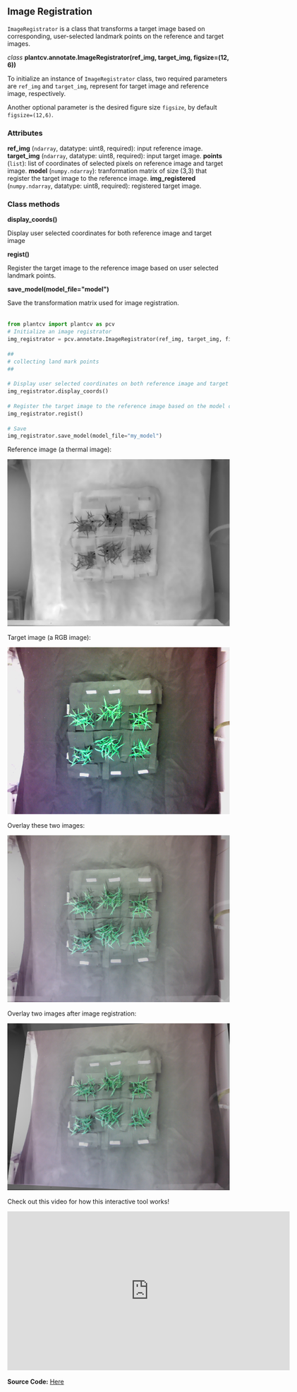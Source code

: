 ## Image Registration

`ImageRegistrator` is a class that transforms a target image based on corresponding, user-selected landmark points on the reference and 
target images. 

*class* **plantcv.annotate.ImageRegistrator(ref_img, target_img, figsize=(12, 6))**

To initialize an instance of `ImageRegistrator` class, two required parameters are `ref_img` and `target_img`, represent 
for target image and reference image, respectively.

Another optional parameter is the desired figure size `figsize`, by default `figsize=(12,6)`.

### Attributes
**ref_img** (`ndarray`, datatype: uint8, required): input reference image.
**target_img** (`ndarray`, datatype: uint8, required): input target image.
**points** (`list`): list of coordinates of selected pixels on reference image and target image.
**model** (`numpy.ndarray`): tranformation matrix of size (3,3) that register the target image to the reference image. 
**img_registered** (`numpy.ndarray`, datatype: uint8, required): registered target image.

### Class methods
**display_coords()**

Display user selected coordinates for both reference image and target image

**regist()** 

Register the target image to the reference image based on user selected landmark points.

**save_model(model_file="model")**

Save the transformation matrix used for image registration.

```python

from plantcv import plantcv as pcv
# Initialize an image registrator
img_registrator = pcv.annotate.ImageRegistrator(ref_img, target_img, figsize=(12, 6))

## 
# collecting land mark points
##

# Display user selected coordinates on both reference image and target image
img_registrator.display_coords()

# Register the target image to the reference image based on the model calculated from selected points
img_registrator.regist()

# Save
img_registrator.save_model(model_file="my_model")

```

Reference image (a thermal image):

![thermal_ref](img/documentation_images/transform_img_registration/ref_therm.png)

Target image (a RGB image):

![thermal_ref](img/documentation_images/transform_img_registration/tar_rgb.png)

Overlay these two images:

![overlay](img/documentation_images/transform_img_registration/overlay_before.png)

Overlay two images after image registration:

![overlay_after](img/documentation_images/transform_img_registration/overlay_after.png)


Check out this video for how this interactive tool works!
<iframe src="https://player.vimeo.com/video/522809945" width="640" height="360" frameborder="0" allow="autoplay; fullscreen; picture-in-picture" allowfullscreen></iframe>


**Source Code:** [Here](https://github.com/danforthcenter/plantcv/blob/master/plantcv/plantcv/annotate/img_registration.py)

